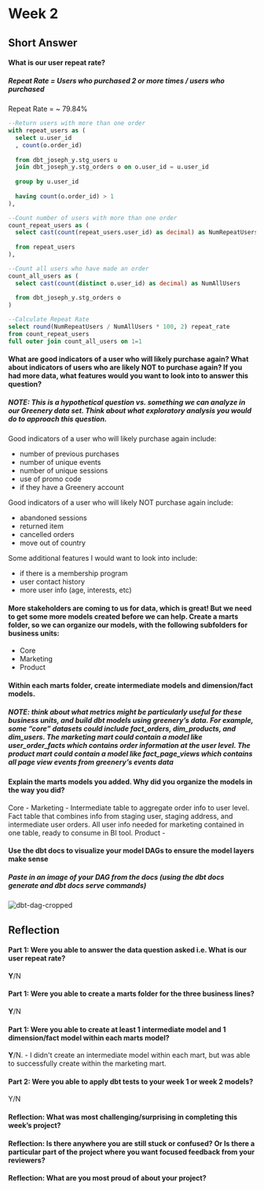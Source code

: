 # Week 2
## Short Answer
#### What is our user repeat rate?
##### Repeat Rate = Users who purchased 2 or more times / users who purchased
Repeat Rate = ~ 79.84%

```sql
--Return users with more than one order
with repeat_users as (
  select u.user_id
  , count(o.order_id)
  
  from dbt_joseph_y.stg_users u 
  join dbt_joseph_y.stg_orders o on o.user_id = u.user_id
  
  group by u.user_id
  
  having count(o.order_id) > 1
),

--Count number of users with more than one order
count_repeat_users as (
  select cast(count(repeat_users.user_id) as decimal) as NumRepeatUsers
  
  from repeat_users
),

--Count all users who have made an order
count_all_users as (
  select cast(count(distinct o.user_id) as decimal) as NumAllUsers
  
  from dbt_joseph_y.stg_orders o
)

--Calculate Repeat Rate
select round(NumRepeatUsers / NumAllUsers * 100, 2) repeat_rate
from count_repeat_users 
full outer join count_all_users on 1=1
```

#### What are good indicators of a user who will likely purchase again? What about indicators of users who are likely NOT to purchase again? If you had more data, what features would you want to look into to answer this question?
##### NOTE: This is a hypothetical question vs. something we can analyze in our Greenery data set. Think about what exploratory analysis you would do to approach this question.
Good indicators of a user who will likely purchase again include:
 - number of previous purchases
 - number of unique events
 - number of unique sessions
 - use of promo code
 - if they have a Greenery account

Good indicators of a user who will likely NOT purchase again include:
 - abandoned sessions
 - returned item
 - cancelled orders
 - move out of country

Some additional features I would want to look into include:
 - if there is a membership program
 - user contact history
 - more user info (age, interests, etc)

#### More stakeholders are coming to us for data, which is great! But we need to get some more models created before we can help. Create a marts folder, so we can organize our models, with the following subfolders for business units:
* Core
* Marketing
* Product
#### Within each marts folder, create intermediate models and dimension/fact models.
##### NOTE: think about what metrics might be particularly useful for these business units, and build dbt models using greenery’s data. For example, some “core” datasets could include fact_orders, dim_products, and dim_users. The marketing mart could contain a model like user_order_facts which contains order information at the user level. The product mart could contain a model like fact_page_views which contains all page view events from greenery’s events data

#### Explain the marts models you added. Why did you organize the models in the way you did?
Core - 
Marketing - Intermediate table to aggregate order info to user level. Fact table that combines info from staging user, staging address, and intermediate user orders. All user info needed for marketing contained in one table, ready to consume in BI tool.
Product - 

#### Use the dbt docs to visualize your model DAGs to ensure the model layers make sense
##### Paste in an image of your DAG from the docs (using the dbt docs generate and dbt docs serve commands)
![dbt-dag-cropped](https://user-images.githubusercontent.com/34662783/159179562-c2e1742a-5fc8-4d2b-a1de-c21b9f2a8ba2.png)

## Reflection
#### Part 1: Were you able to answer the data question asked i.e. What is our user repeat rate?
**Y**/N

#### Part 1: Were you able to create a marts folder for the three business lines?
**Y**/N

#### Part 1: Were you able to create at least 1 intermediate model and 1 dimension/fact model within each marts model?
**Y**/N. - I didn't create an intermediate model within each mart, but was able to successfully create within the marketing mart. 

#### Part 2: Were you able to apply dbt tests to your week 1 or week 2 models?
Y/N

#### Reflection: What was most challenging/surprising in completing this week’s project?

#### Reflection: Is there anywhere you are still stuck or confused? Or Is there a particular part of the project where you want focused feedback from your reviewers?

#### Reflection: What are you most proud of about your project?
